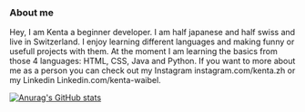 ### About me

Hey, I am Kenta a beginner developer. I am half japanese and half swiss and live in Switzerland. I enjoy learning different languages and making funny or usefull projects with them. At the moment I am learning the basics from those 4 languages: HTML, CSS, Java and Python. If you want to more about me as a person you can check out my Instagram instagram.com/kenta.zh or my Linkedin Linkedin.com/kenta-waibel.

[![Anurag's GitHub stats](https://github-readme-stats.vercel.app/api?username=K3ntaw)](https://github.com/anuraghazra/github-readme-stats)
